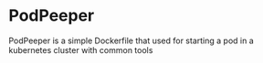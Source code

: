 # PodPeeper
PodPeeper is a simple Dockerfile that used for starting a pod in a kubernetes cluster with common tools
